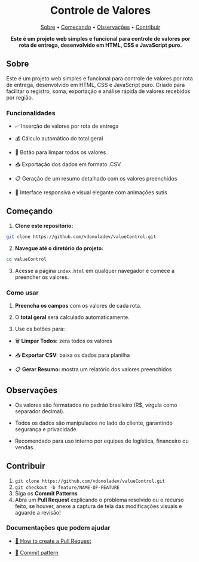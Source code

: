 <h1 align="center" style="font-weight: bold;">Controle de Valores</h1>

<p align="center">
  <a href="#about">Sobre</a> •
  <a href="#started">Começando</a> • 
  <a href="#obs">Observações</a> • 
  <a href="#contribute">Contribuir</a>
</p>

<p align="center">
    <b>Este é um projeto web simples e funcional para controle de valores por rota de entrega, desenvolvido em HTML, CSS e JavaScript puro.</b>
</p>

<h2 id="about">Sobre</h2>

<p>Este é um projeto web simples e funcional para controle de valores por rota de entrega, desenvolvido em HTML, CSS e JavaScript puro. Criado para facilitar o registro, soma, exportação e análise rápida de valores recebidos por região.</p>

<h3>Funcionalidades</h3>

- ✅ Inserção de valores por rota de entrega

- 💰 Cálculo automático do total geral

- 🧹 Botão para limpar todos os valores

- 📥 Exportação dos dados em formato .CSV

- 📋 Geração de um resumo detalhado com os valores preenchidos

- 🎨 Interface responsiva e visual elegante com animações sutis

<h2 id="started">Começando</h2>

1. **Clone este repositório:**

```bash
git clone https://github.com/vdonoladev/valueControl.git
```

2. **Navegue até o diretório do projeto:**

```bash
cd valueControl
```

3. Acesse a página `index.html` em qualquer navegador e comece a preencher os valores.

<h3>Como usar</h3>

1. **Preencha os campos** com os valores de cada rota.

2. O **total geral** será calculado automaticamente.

3. Use os botões para:

- 🗑️ **Limpar Todos:** zera todos os valores

- 📥 **Exportar CSV:** baixa os dados para planilha

- 📋 **Gerar Resumo:** mostra um relatório dos valores preenchidos

<h2 id="obs">Observações</h2>

- Os valores são formatados no padrão brasileiro (R$, vírgula como separador decimal).

- Todos os dados são manipulados no lado do cliente, garantindo segurança e privacidade.

- Recomendado para uso interno por equipes de logística, financeiro ou vendas.

<h2 id="contribute">Contribuir</h2>

1. `git clone https://github.com/vdonoladev/valueControl.git`
2. `git checkout -b feature/NAME-OF-FEATURE`
3. Siga os **Commit Patterns**
4. Abra um **Pull Request** explicando o problema resolvido ou o recurso feito, se houver, anexe a captura de tela das modificações visuais e aguarde a revisão!

<h3>Documentações que podem ajudar</h3>

- [📝 How to create a Pull Request](https://www.atlassian.com/br/git/tutorials/making-a-pull-request)

- [💾 Commit pattern](https://gist.github.com/joshbuchea/6f47e86d2510bce28f8e7f42ae84c716)
